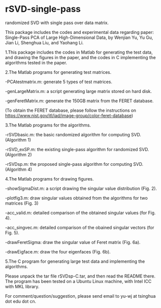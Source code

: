 # rSVD-single-pass
randomized SVD with single pass over data matrix.

This package includes the codes and experimental data regarding paper: 
Single-Pass PCA of Large High-Dimensional Data,
by Wenjian Yu, Yu Gu, Jian Li, Shenghua Liu, and Yaohang Li.

1.This package includes the codes in Matlab for generating the test data, and drawing the figures in the paper, and the codes in C implementing the algorithms tested in the paper.

2.The Matlab programs for generating test matrices.

-PCAtestmatrix.m: generate 5 types of test matrices.

-genLargeMatrix.m: a script generating large matrix stored on hard disk.

-genFeretMatrix.m: generate the 150GB matrix from the FERET database.

(To obtain the FERET database, please follow the instructions on https://www.nist.gov/itl/iad/image-group/color-feret-database)

3.The Matlab programs for the algorithms.

-rSVDbasic.m: the basic randomized algorithm for computing SVD. (Algorithm 1)

-rSVD_exSP.m: the existing single-pass algorithm for randomized SVD. (Algorithm 2)

-rSVDsp.m: the proposed single-pass algorithm for computing SVD. (Algorithm 4)

4.The Matlab programs for drawing figures.

-showSigmaDist.m: a script drawing the singular value distribution (Fig. 2).

-plotfig3.m: draw singular values obtained from the algorithms for two matrices (Fig. 3)

-acc_valid.m: detailed comparison of the obtained singular values (for Fig. 4).

-acc_singvec.m: detailed comparison of the obained singular vectors (for Fig. 5).

-drawFeretSigma: draw the singular value of Feret matrix (Fig. 6a).

-drawEigface.m: draw the four eigenfaces (Fig. 6b).

5.The C program for generating large test data and implementing the algorithms.

Please unpack the tar file rSVDsp-C.tar, and then read the README there.
The program has been tested on a Ubuntu Linux machine, with Intel ICC with MKL library.

For comment/question/suggestion, please send email to yu-wj at tsinghua dot edu dot cn.

 
